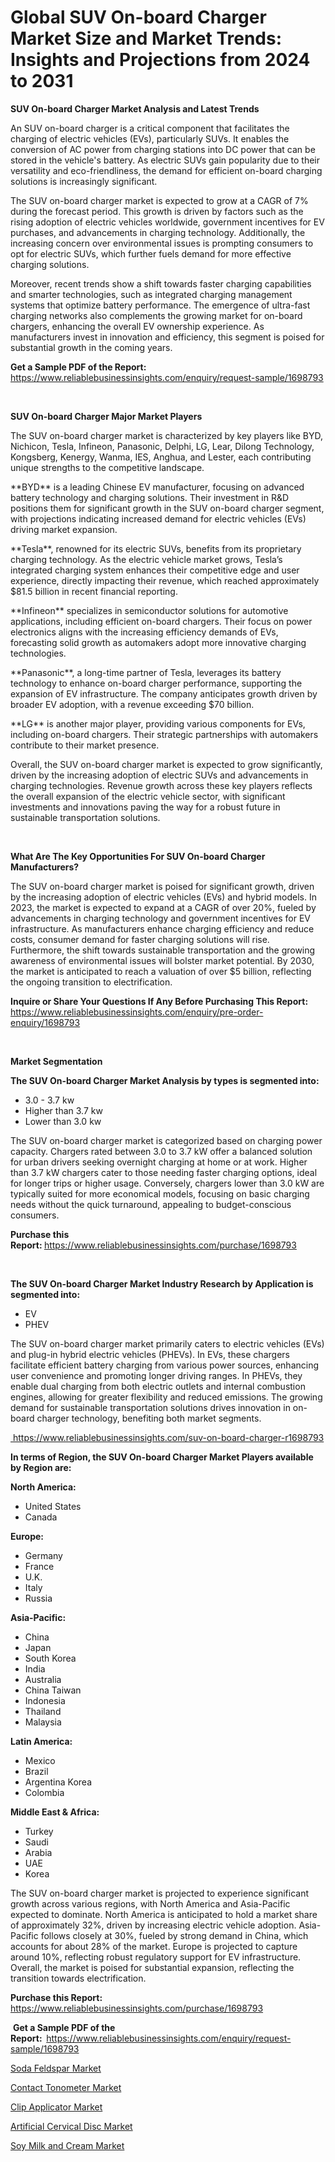 <p><h1>Global SUV On-board Charger Market Size and Market Trends: Insights and Projections from 2024 to 2031</h1></p><p><strong>SUV On-board Charger Market Analysis and Latest Trends</strong></p>
<p><p>An SUV on-board charger is a critical component that facilitates the charging of electric vehicles (EVs), particularly SUVs. It enables the conversion of AC power from charging stations into DC power that can be stored in the vehicle's battery. As electric SUVs gain popularity due to their versatility and eco-friendliness, the demand for efficient on-board charging solutions is increasingly significant.</p><p>The SUV on-board charger market is expected to grow at a CAGR of 7% during the forecast period. This growth is driven by factors such as the rising adoption of electric vehicles worldwide, government incentives for EV purchases, and advancements in charging technology. Additionally, the increasing concern over environmental issues is prompting consumers to opt for electric SUVs, which further fuels demand for more effective charging solutions.</p><p>Moreover, recent trends show a shift towards faster charging capabilities and smarter technologies, such as integrated charging management systems that optimize battery performance. The emergence of ultra-fast charging networks also complements the growing market for on-board chargers, enhancing the overall EV ownership experience. As manufacturers invest in innovation and efficiency, this segment is poised for substantial growth in the coming years.</p></p>
<p><strong>Get a Sample PDF of the Report:&nbsp;</strong> <a href="https://www.reliablebusinessinsights.com/enquiry/request-sample/1698793?utm_campaign=75&utm_medium=2&utm_source=Github&utm_content=ia&utm_term=05112024&utm_id=suv-on-board-charger">https://www.reliablebusinessinsights.com/enquiry/request-sample/1698793</a></p>
<p>&nbsp;</p>
<p><strong>SUV On-board Charger Major Market Players</strong></p>
<p><p>The SUV on-board charger market is characterized by key players like BYD, Nichicon, Tesla, Infineon, Panasonic, Delphi, LG, Lear, Dilong Technology, Kongsberg, Kenergy, Wanma, IES, Anghua, and Lester, each contributing unique strengths to the competitive landscape.</p><p>**BYD** is a leading Chinese EV manufacturer, focusing on advanced battery technology and charging solutions. Their investment in R&D positions them for significant growth in the SUV on-board charger segment, with projections indicating increased demand for electric vehicles (EVs) driving market expansion.</p><p>**Tesla**, renowned for its electric SUVs, benefits from its proprietary charging technology. As the electric vehicle market grows, Tesla’s integrated charging system enhances their competitive edge and user experience, directly impacting their revenue, which reached approximately $81.5 billion in recent financial reporting.</p><p>**Infineon** specializes in semiconductor solutions for automotive applications, including efficient on-board chargers. Their focus on power electronics aligns with the increasing efficiency demands of EVs, forecasting solid growth as automakers adopt more innovative charging technologies.</p><p>**Panasonic**, a long-time partner of Tesla, leverages its battery technology to enhance on-board charger performance, supporting the expansion of EV infrastructure. The company anticipates growth driven by broader EV adoption, with a revenue exceeding $70 billion.</p><p>**LG** is another major player, providing various components for EVs, including on-board chargers. Their strategic partnerships with automakers contribute to their market presence.</p><p>Overall, the SUV on-board charger market is expected to grow significantly, driven by the increasing adoption of electric SUVs and advancements in charging technologies. Revenue growth across these key players reflects the overall expansion of the electric vehicle sector, with significant investments and innovations paving the way for a robust future in sustainable transportation solutions.</p></p>
<p>&nbsp;</p>
<p><strong>What Are The Key Opportunities For SUV On-board Charger Manufacturers?</strong></p>
<p><p>The SUV on-board charger market is poised for significant growth, driven by the increasing adoption of electric vehicles (EVs) and hybrid models. In 2023, the market is expected to expand at a CAGR of over 20%, fueled by advancements in charging technology and government incentives for EV infrastructure. As manufacturers enhance charging efficiency and reduce costs, consumer demand for faster charging solutions will rise. Furthermore, the shift towards sustainable transportation and the growing awareness of environmental issues will bolster market potential. By 2030, the market is anticipated to reach a valuation of over $5 billion, reflecting the ongoing transition to electrification.</p></p>
<p><strong>Inquire or Share Your Questions If Any Before Purchasing This Report:</strong> <a href="https://www.reliablebusinessinsights.com/enquiry/pre-order-enquiry/1698793?utm_campaign=75&utm_medium=2&utm_source=Github&utm_content=ia&utm_term=05112024&utm_id=suv-on-board-charger">https://www.reliablebusinessinsights.com/enquiry/pre-order-enquiry/1698793</a></p>
<p>&nbsp;</p>
<p><strong>Market Segmentation</strong></p>
<p><strong>The SUV On-board Charger Market Analysis by types is segmented into:</strong></p>
<p><ul><li>3.0 - 3.7 kw</li><li>Higher than 3.7 kw</li><li>Lower than 3.0 kw</li></ul></p>
<p><p>The SUV on-board charger market is categorized based on charging power capacity. Chargers rated between 3.0 to 3.7 kW offer a balanced solution for urban drivers seeking overnight charging at home or at work. Higher than 3.7 kW chargers cater to those needing faster charging options, ideal for longer trips or higher usage. Conversely, chargers lower than 3.0 kW are typically suited for more economical models, focusing on basic charging needs without the quick turnaround, appealing to budget-conscious consumers.</p></p>
<p><strong>Purchase this Report:&nbsp;</strong><a href="https://www.reliablebusinessinsights.com/purchase/1698793?utm_campaign=75&utm_medium=2&utm_source=Github&utm_content=ia&utm_term=05112024&utm_id=suv-on-board-charger">https://www.reliablebusinessinsights.com/purchase/1698793</a></p>
<p>&nbsp;</p>
<p><strong>The SUV On-board Charger Market Industry Research by Application is segmented into:</strong></p>
<p><ul><li>EV</li><li>PHEV</li></ul></p>
<p><p>The SUV on-board charger market primarily caters to electric vehicles (EVs) and plug-in hybrid electric vehicles (PHEVs). In EVs, these chargers facilitate efficient battery charging from various power sources, enhancing user convenience and promoting longer driving ranges. In PHEVs, they enable dual charging from both electric outlets and internal combustion engines, allowing for greater flexibility and reduced emissions. The growing demand for sustainable transportation solutions drives innovation in on-board charger technology, benefiting both market segments.</p></p>
<p><a href="https://www.reliablebusinessinsights.com/suv-on-board-charger-r1698793?utm_campaign=75&utm_medium=2&utm_source=Github&utm_content=ia&utm_term=05112024&utm_id=suv-on-board-charger">&nbsp;https://www.reliablebusinessinsights.com/suv-on-board-charger-r1698793</a></p>
<p><strong>In terms of Region, the SUV On-board Charger Market Players available by Region are:</strong></p>
<p>
    <p> <strong> North America: </strong>
        <ul>
            <li>United States</li>
            <li>Canada</li>
        </ul>
        </p> 
    <p> <strong> Europe: </strong>
        <ul>
            <li>Germany</li>
            <li>France</li>
            <li>U.K.</li>
            <li>Italy</li>
            <li>Russia</li>
        </ul>
        </p> 
    <p> <strong> Asia-Pacific: </strong>
        <ul>
            <li>China</li>
            <li>Japan</li>
            <li>South Korea</li>
            <li>India</li>
            <li>Australia</li>
            <li>China Taiwan</li>
            <li>Indonesia</li>
            <li>Thailand</li>
            <li>Malaysia</li>
        </ul>
        </p> 
    <p> <strong> Latin America: </strong>
        <ul>
            <li>Mexico</li>
            <li>Brazil</li>
            <li>Argentina Korea</li>
            <li>Colombia</li>
        </ul>
        </p> 
    <p> <strong> Middle East & Africa: </strong>
        <ul>
            <li>Turkey</li>
            <li>Saudi</li>
            <li>Arabia</li>
            <li>UAE</li>
            <li>Korea</li>
        </ul>
    </p>
    </p>
<p><p>The SUV on-board charger market is projected to experience significant growth across various regions, with North America and Asia-Pacific expected to dominate. North America is anticipated to hold a market share of approximately 32%, driven by increasing electric vehicle adoption. Asia-Pacific follows closely at 30%, fueled by strong demand in China, which accounts for about 28% of the market. Europe is projected to capture around 10%, reflecting robust regulatory support for EV infrastructure. Overall, the market is poised for substantial expansion, reflecting the transition towards electrification.</p></p>
<p><strong>Purchase this Report: </strong><a href="https://www.reliablebusinessinsights.com/purchase/1698793?utm_campaign=75&utm_medium=2&utm_source=Github&utm_content=ia&utm_term=05112024&utm_id=suv-on-board-charger">https://www.reliablebusinessinsights.com/purchase/1698793</a></p>
<p>&nbsp;<strong>Get a Sample PDF of the Report:&nbsp;&nbsp;</strong><a href="https://www.reliablebusinessinsights.com/enquiry/request-sample/1698793?utm_campaign=75&utm_medium=2&utm_source=Github&utm_content=ia&utm_term=05112024&utm_id=suv-on-board-charger">https://www.reliablebusinessinsights.com/enquiry/request-sample/1698793</a></p>
<p><strong></strong></p>
<p><p><a href="https://github.com/pespeyervi/Market-Research-Report-List-1/blob/main/soda-feldspar-market.md?utm_campaign=75&utm_medium=2&utm_source=Github&utm_content=ia&utm_term=05112024&utm_id=suv-on-board-charger">Soda Feldspar Market</a></p><p><a href="https://issuu.com/reportprime-2/docs/contact-tonometer-market-size-2030._c2be9d6cb2d08e?utm_campaign=75&utm_medium=2&utm_source=Github&utm_content=ia&utm_term=05112024&utm_id=suv-on-board-charger">Contact Tonometer Market</a></p><p><a href="https://issuu.com/reportprime-2/docs/clip-applicator-market-size-2030.pp_edaeacea701858?utm_campaign=75&utm_medium=2&utm_source=Github&utm_content=ia&utm_term=05112024&utm_id=suv-on-board-charger">Clip Applicator Market</a></p><p><a href="https://issuu.com/reportprime-2/docs/artificial-cervical-disc-market-siz_c24fb1bea5af44?utm_campaign=75&utm_medium=2&utm_source=Github&utm_content=ia&utm_term=05112024&utm_id=suv-on-board-charger">Artificial Cervical Disc Market</a></p><p><a href="https://github.com/erskinemm93/Market-Research-Report-List-1/blob/main/soy-milk-and-cream-market.md?utm_campaign=75&utm_medium=2&utm_source=Github&utm_content=ia&utm_term=05112024&utm_id=suv-on-board-charger">Soy Milk and Cream Market</a></p></p>
